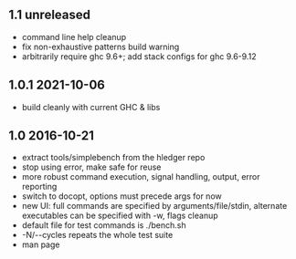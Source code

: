 ## 1.1 unreleased

- command line help cleanup
- fix non-exhaustive patterns build warning
- arbitrarily require ghc 9.6+; add stack configs for ghc 9.6-9.12

## 1.0.1 2021-10-06

- build cleanly with current GHC & libs

## 1.0 2016-10-21

- extract tools/simplebench from the hledger repo
- stop using error, make safe for reuse
- more robust command execution, signal handling, output, error reporting
- switch to docopt, options must precede args for now
- new UI: full commands are specified by arguments/file/stdin,
  alternate executables can be specified with -w, flags cleanup
- default file for test commands is ./bench.sh
- -N/--cycles repeats the whole test suite
- man page
